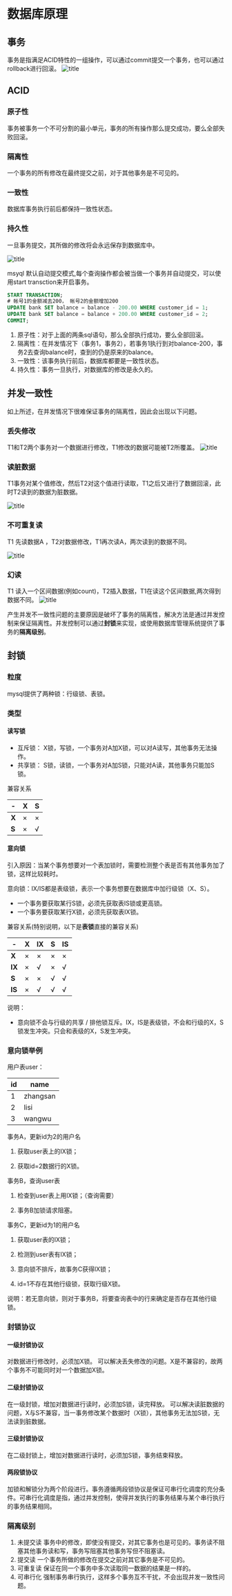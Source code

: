 # 数据库原理

## 事务
事务是指满足ACID特性的一组操作，可以通过commit提交一个事务，也可以通过rollback进行回滚。
![title](https://raw.githubusercontent.com/pallcard/noteImg/master/noteImg/2020/03/28/1585378969945-1585378970021.png)

## ACID
### 原子性
事务被事务一个不可分割的最小单元，事务的所有操作那么提交成功，要么全部失败回滚。
### 隔离性
一个事务的所有修改在最终提交之前，对于其他事务是不可见的。
### 一致性
数据库事务执行前后都保持一致性状态。
### 持久性
一旦事务提交，其所做的修改将会永远保存到数据库中。

![title](https://raw.githubusercontent.com/pallcard/noteImg/master/noteImg/2020/03/28/1585379828786-1585379828787.png)

msyql 默认自动提交模式,每个查询操作都会被当做一个事务并自动提交，可以使用start transction来开启事务。
```sql
START TRANSACTION;
# 帐号1的金额减去200， 帐号2的金额增加200
UPDATE bank SET balance = balance - 200.00 WHERE customer_id = 1;
UPDATE bank SET balance = balance + 200.00 WHERE customer_id = 2;
COMMIT;
```
1. 原子性：对于上面的两条sql语句，那么全部执行成功，要么全部回滚。
2. 隔离性：在并发情况下（事务1，事务2），若事务1执行到对balance-200，事务2去查询balance时，查到的仍是原来的balance。
3. 一致性：该事务执行前后，数据库都要是一致性状态。
4. 持久性：事务一旦执行，对数据库的修改是永久的。

## 并发一致性
如上所述，在并发情况下很难保证事务的隔离性，因此会出现以下问题。
### 丢失修改
T1和T2两个事务对一个数据进行修改，T1修改的数据可能被T2所覆盖。
![title](https://raw.githubusercontent.com/pallcard/noteImg/master/noteImg/2020/03/28/1585381362038-1585381362039.png)

### 读脏数据
T1事务对某个值修改，然后T2对这个值进行读取，T1之后又进行了数据回滚，此时T2读到的数据为脏数据。

![title](https://raw.githubusercontent.com/pallcard/noteImg/master/noteImg/2020/03/28/1585381648109-1585381648112.png)

### 不可重复读
T1 先读数据A ，T2对数据修改，T1再次读A，两次读到的数据不同。

![title](https://raw.githubusercontent.com/pallcard/noteImg/master/noteImg/2020/03/28/1585381970288-1585381970291.png)

### 幻读
T1 读入一个区间数据(例如count)，T2插入数据，T1在读这个区间数据,两次得到数据不同。
![title](https://raw.githubusercontent.com/pallcard/noteImg/master/noteImg/2020/03/28/1585382269858-1585382269987.png)

产生并发不一致性问题的主要原因是破坏了事务的隔离性，解决方法是通过并发控制来保证隔离性。并发控制可以通过**封锁**来实现，或使用数据库管理系统提供了事务的**隔离级别**。

## 封锁

### 粒度 
mysql提供了两种锁：行级锁、表锁。

### 类型
#### 读写锁
* 互斥锁： X锁，写锁，一个事务对A加X锁，可以对A读写，其他事务无法操作。
* 共享锁： S锁，读锁，一个事务对A加S锁，只能对A读，其他事务只能加S锁。

兼容关系

|- |X|S 
|---|---|---
|**X**|×|×
|**S**|×|√

#### 意向锁
引入原因：当某个事务想要对一个表加锁时，需要检测整个表是否有其他事务加了锁，这样比较耗时。

意向锁：IX/IS都是表级锁，表示一个事务想要在数据库中加行级锁（X、S）。

* 一个事务要获取某行S锁，必须先获取表IS锁或更高锁。
* 一个事务要获取某行X锁，必须先获取表IX锁。

兼容关系(特别说明，以下是**表锁**直接的兼容关系)

|-|X|IX|S|IS
|---|---|---|---|---
|**X**|×|×|×|×
|**IX**|×|√|×|√
|**S**|×|×|√|√
|**IS**|×|√|√|√

说明：

* 意向锁不会与行级的共享 / 排他锁互斥。IX，IS是表级锁，不会和行级的X，S锁发生冲突。只会和表级的X，S发生冲突。

### 意向锁举例

用户表user：


|id| name
|---|---
|1|zhangsan
|2|lisi
|3|wangwu

事务A，更新id为2的用户名

1. 获取user表上的IX锁；

2. 获取id=2数据行的X锁。

事务B，查询user表

1. 检查到user表上用IX锁；（查询需要）

2. 事务B加锁请求阻塞。

事务C，更新id为1的用户名

1. 获取user表的IX锁；

2. 检测到user表有IX锁；

3. 意向锁不排斥，故事务C获得IX锁；

4. id=1不存在其他行级锁，获取行级X锁。

说明：若无意向锁，则对于事务B，将要查询表中的行来确定是否存在其他行级锁。

### 封锁协议

#### 一级封锁协议

对数据进行修改时，必须加X锁。
可以解决丢失修改的问题。X是不兼容的，故两个事务不可能同时对一个数据加X锁。

#### 二级封锁协议
在一级封锁，增加对数据进行读时，必须加S锁，读完释放。
可以解决读脏数据的问题，X与S不兼容，当一事务修改某个数据时（X锁），其他事务无法加S锁，无法读到脏数据。

#### 三级封锁协议
在二级封锁上，增加对数据进行读时，必须加S锁，事务结束释放。

#### 两段锁协议
加锁和解锁分为两个阶段进行。事务遵循两段锁协议是保证可串行化调度的充分条件。可串行化调度是指，通过并发控制，使得并发执行的事务结果与某个串行执行的事务结果相同。

### 隔离级别

1. 未提交读
事务中的修改，即使没有提交，对其它事务也是可见的。事务读不阻塞其他事务读和写，事务写阻塞其他事务写但不阻塞读。
2. 提交读
一个事务所做的修改在提交之前对其它事务是不可见的。
3. 可重复读
保证在同一个事务中多次读取同一数据的结果是一样的。
4. 可串行化
强制事务串行执行，这样多个事务互不干扰，不会出现并发一致性问题。


